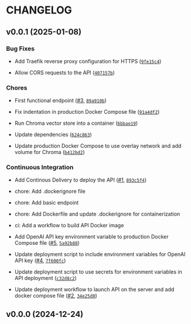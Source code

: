 # CHANGELOG


## v0.0.1 (2025-01-08)

### Bug Fixes

- Add Traefik reverse proxy configuration for HTTPS
  ([`9fe15c4`](https://github.com/cmnemoi/emush_rag/commit/9fe15c47ce4c1b07b830f47c6c201ee4cd2b961f))

- Allow CORS requests to the API
  ([`407157b`](https://github.com/cmnemoi/emush_rag/commit/407157b00f575dce8e741fb97d4cbce784f333a6))

### Chores

- First functional endpoint ([#3](https://github.com/cmnemoi/emush_rag/pull/3),
  [`89a910b`](https://github.com/cmnemoi/emush_rag/commit/89a910b11efce81e183ec0b65e2fa6f9adbb878e))

- Fix indentation in production Docker Compose file
  ([`91a4df2`](https://github.com/cmnemoi/emush_rag/commit/91a4df27d23638cd409facf3432ecdc65cd7a94b))

- Run Chroma vector store into a container
  ([`6bbae19`](https://github.com/cmnemoi/emush_rag/commit/6bbae1951eb45bc23ef336616065260cb42ecafb))

- Update dependencies
  ([`624c863`](https://github.com/cmnemoi/emush_rag/commit/624c86323d8b129999e2fb5517370b49e6107192))

- Update production Docker Compose to use overlay network and add volume for Chroma
  ([`b412bd2`](https://github.com/cmnemoi/emush_rag/commit/b412bd2b8e019c9b288e0a91b05a47de9f584d40))

### Continuous Integration

- Add Continous Delivery to deploy the API ([#1](https://github.com/cmnemoi/emush_rag/pull/1),
  [`893c5f4`](https://github.com/cmnemoi/emush_rag/commit/893c5f4f27780be04afc2aeb1f0ded9e5bb59ee4))

* chore: Add .dockerignore file

* chore: Add basic endpoint

* chore: Add Dockerfile and update .dockerignore for containerization

* ci: Add a workflow to build API Docker image

- Add OpenAI API key environment variable to production Docker Compose file
  ([#5](https://github.com/cmnemoi/emush_rag/pull/5),
  [`5a92b88`](https://github.com/cmnemoi/emush_rag/commit/5a92b88d84b4171c6e8529bcecf54b5852050f03))

- Update deployment script to include environment variables for OpenAI API key
  ([#4](https://github.com/cmnemoi/emush_rag/pull/4),
  [`7f600fc`](https://github.com/cmnemoi/emush_rag/commit/7f600fceb80fe124392200de7ec0e5f9bb93552c))

- Update deployment script to use secrets for environment variables in API deployment
  ([`c32d8c2`](https://github.com/cmnemoi/emush_rag/commit/c32d8c281838e259a0e45fe14d171a963ddd5388))

- Update deployment workflow to launch API on the server and add docker compose file
  ([#2](https://github.com/cmnemoi/emush_rag/pull/2),
  [`34e25d0`](https://github.com/cmnemoi/emush_rag/commit/34e25d0e4ce715993b7f3568e726371c76175b61))


## v0.0.0 (2024-12-24)
